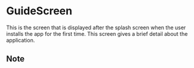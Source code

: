 # GuideScreen
 This is the screen that is displayed after the splash screen when the user installs the app for the first time. This screen gives a brief detail about the application.

## Note
